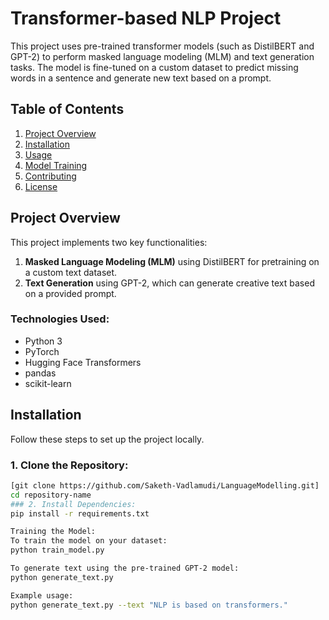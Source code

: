 # Transformer-based NLP Project

This project uses pre-trained transformer models (such as DistilBERT and GPT-2) to perform masked language modeling (MLM) and text generation tasks. The model is fine-tuned on a custom dataset to predict missing words in a sentence and generate new text based on a prompt.

## Table of Contents
1. [Project Overview](#project-overview)
2. [Installation](#installation)
3. [Usage](#usage)
4. [Model Training](#model-training)
5. [Contributing](#contributing)
6. [License](#license)

## Project Overview

This project implements two key functionalities:
1. **Masked Language Modeling (MLM)** using DistilBERT for pretraining on a custom text dataset.
2. **Text Generation** using GPT-2, which can generate creative text based on a provided prompt.

### Technologies Used:
- Python 3
- PyTorch
- Hugging Face Transformers
- pandas
- scikit-learn

## Installation

Follow these steps to set up the project locally.

### 1. Clone the Repository:
```bash
[git clone https://github.com/Saketh-Vadlamudi/LanguageModelling.git]
cd repository-name
### 2. Install Dependencies:
pip install -r requirements.txt

Training the Model:
To train the model on your dataset:
python train_model.py

To generate text using the pre-trained GPT-2 model:
python generate_text.py

Example usage:
python generate_text.py --text "NLP is based on transformers."
```
